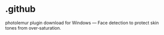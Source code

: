 # .github
photolemur plugin download for Windows — Face detection to protect skin tones from over‑saturation.

